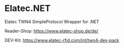 # Elatec.NET
 Elatec TWN4 SimpleProtocol Wrapper for .NET

Reader-Shop: https://www.elatec-shop.de/de/

DEV-Kit: https://www.elatec-rfid.com/int/twn4-dev-pack
